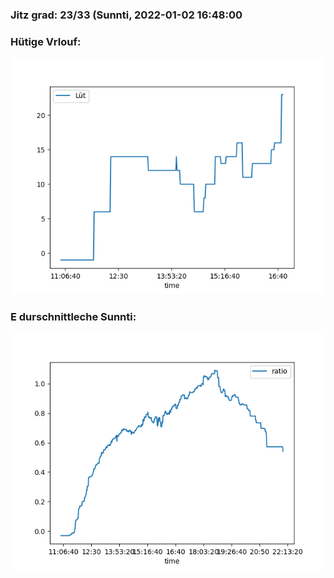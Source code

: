 ### Jitz grad: 23/33 (Sunnti, 2022-01-02 16:48:00

### Hütige Vrlouf:
![Graph](Today.png)

### E durschnittleche Sunnti:
![Graph](Sunnti.png)